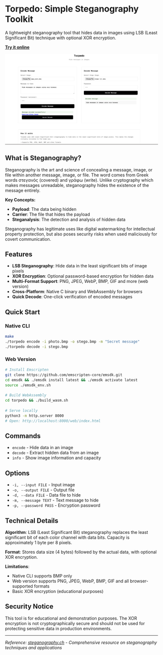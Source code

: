 # Torpedo: Simple Steganography Toolkit

A lightweight steganography tool that hides data in images using LSB (Least Significant Bit) technique with optional XOR encryption.

**[Try it online](https://jeffasante.github.io/torpedo/web/)**

![Demo](demo.png)

## What is Steganography?

Steganography is the art and science of concealing a message, image, or file within another message, image, or file. The word comes from Greek words στεγανός (covered) and γράφω (write). Unlike cryptography which makes messages unreadable, steganography hides the existence of the message entirely.

**Key Concepts:**
- **Payload**: The data being hidden
- **Carrier**: The file that hides the payload
- **Steganalysis**: The detection and analysis of hidden data

Steganography has legitimate uses like digital watermarking for intellectual property protection, but also poses security risks when used maliciously for covert communication.

## Features

- **LSB Steganography**: Hide data in the least significant bits of image pixels
- **XOR Encryption**: Optional password-based encryption for hidden data
- **Multi-Format Support**: PNG, JPEG, WebP, BMP, GIF and more (web version)
- **Cross-Platform**: Native C binary and WebAssembly for browsers
- **Quick Decode**: One-click verification of encoded messages

## Quick Start

### Native CLI

```bash
make
./torpedo encode -i photo.bmp -o stego.bmp -m "Secret message"
./torpedo decode -i stego.bmp
```

### Web Version

```bash
# Install Emscripten
git clone https://github.com/emscripten-core/emsdk.git
cd emsdk && ./emsdk install latest && ./emsdk activate latest
source ./emsdk_env.sh

# Build WebAssembly
cd torpedo && ./build_wasm.sh

# Serve locally
python3 -m http.server 8000
# Open: http://localhost:8000/web/index.html
```

## Commands

- `encode` - Hide data in an image
- `decode` - Extract hidden data from an image  
- `info` - Show image information and capacity

## Options

- `-i, --input FILE` - Input image
- `-o, --output FILE` - Output file
- `-d, --data FILE` - Data file to hide
- `-m, --message TEXT` - Text message to hide
- `-p, --password PASS` - Encryption password

## Technical Details

**Algorithm**: LSB (Least Significant Bit) steganography replaces the least significant bit of each color channel with data bits. Capacity is approximately 1 byte per 8 pixels.

**Format**: Stores data size (4 bytes) followed by the actual data, with optional XOR encryption.

**Limitations**: 
- Native CLI supports BMP only
- Web version supports PNG, JPEG, WebP, BMP, GIF and all browser-supported formats
- Basic XOR encryption (educational purposes)

## Security Notice

This tool is for educational and demonstration purposes. The XOR encryption is not cryptographically secure and should not be used for protecting sensitive data in production environments.

---

*Reference: [steganography.ch](https://www.steganography.ch) - Comprehensive resource on steganography techniques and applications*
